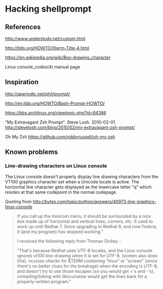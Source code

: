 # Hacking shellprompt #

## References ##

http://www.understudy.net/custom.html

http://tldp.org/HOWTO/Xterm-Title-4.html

https://en.wikipedia.org/wiki/Box-drawing_character

Linux console_codes(4) manual page

## Inspiration

http://aperiodic.net/phil/prompt/

http://en.tldp.org/HOWTO/Bash-Prompt-HOWTO/

https://bbs.archlinux.org/viewtopic.php?id=84386

"My Extravagant Zsh Prompt". Steve Losh. 2010-02-01.
http://stevelosh.com/blog/2010/02/my-extravagant-zsh-prompt/

Oh My Zsh
https://github.com/robbyrussell/oh-my-zsh

## Known problems ##

### Line-drawing characters on Linux console ##

The Linux console doesn't properly display line drawing characters
from the VT100 graphics character set when a Unicode locale is
active. The horizontal line character gets displayed as the lowercase
letter "q" which resides at that same codepoint in the normal
codepage.

Quoting from http://bytes.com/topic/python/answers/40973-line-graphics-linux-console

> If you call up the minicom menu, it should be surrounded by a nice
> box made up of horizontal and vertical lines, corners, etc. It used to
> work up until Redhat 7. Since upgrading to Redhat 9, and now Fedora,
> it (and my program) has stopped working."
> 
> I received the following reply from Thomas Dickey -
> 
> "That's because Redhat uses UTF-8 locales, and the Linux console
> ignores vt100 line-drawing when it is set for UTF-8. (screen also
> does this).  ncurses checks for $TERM containing "linux" or "screen"
> (since there's no better clues for the breakage) when the encoding is
> UTF-8, and doesn't try to use those escapes (so you would get +'s and
> -'s).  compiling/linking with libncursesw would get the lines back
> for a properly-written program."
